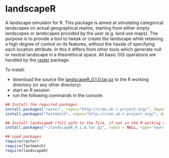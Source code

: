 # landscapeR
A landscape simulator for R. 
This package is aimed at simulating categorical landscapes on actual geographical realms, starting from either empty landscapes or landscapes provided by the user (e.g. land use maps). The purpose is to provide a tool to tweak or create the landscape while retaining a high degree of control on its features, without the hassle of specifying each location attribute. In this it differs from other tools which generate null or neutral landscape in a theorethical space. All basic GIS operations are handled by the [raster](https://cran.r-project.org/web/packages/raster/index.html) package.

To install:
- download the source file [landscapeR_0.1.0.tar.gz](https://github.com/dariomasante/landscapeR/blob/master/landscapeR_0.1.0.tar.gz?raw=true) to the R working directory (or any other directory)
- start an R session
- run the following commands in the console:
``` r
## Install the required packages 
install.packages("raster", repos="http://cran.uk.r-project.org/", dependencies=T, clean=T)
install.packages("fastmatch", repos="http://cran.uk.r-project.org/", dependencies=T, clean=T)

## Install landscapeR (full path to the file, if not in the R working directory)
install.packages("~/landscapeR_0.1.0.tar.gz", repos = NULL, type="source")

## Load packages
require(raster)
require(fastmatch)
require(landscapeR)
```

